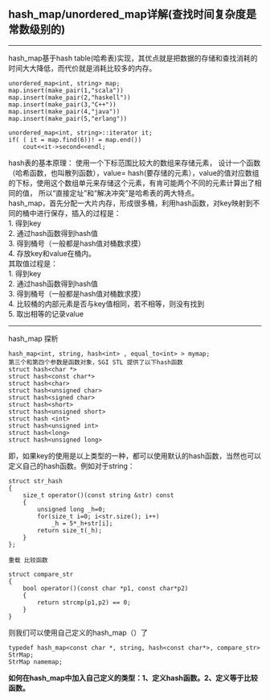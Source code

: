 ## hash\_map/unordered\_map详解(查找时间复杂度是常数级别的)
----
hash\_map基于hash table(哈希表)实现，其优点就是把数据的存储和查找消耗的时间大大降低，而代价就是消耗比较多的内存。  

	unordered_map<int, string> map;
	map.insert(make_pair(1,"scala"))
	map.insert(make_pair(2,"haskell"))
	map.insert(make_pair(3,"C++"))
	map.insert(make_pair(4,"java"))
	map.insert(make_pair(5,"erlang"))

	unordered_map<int, string>::iterator it;
	if( ( it = map.find(6))! = map.end())
		cout<<it->second<<endl;

hash表的基本原理： 使用一个下标范围比较大的数组来存储元素， 设计一个函数（哈希函数，也叫散列函数），value= hash(要存储的元素），value的值对应数组的下标，使用这个数组单元来存储这个元素，有肯可能两个不同的元素计算出了相同的值， 所以“直接定址”和“解决冲突”是哈希表的两大特点。  
hash\_map，首先分配一大片内存，形成很多桶，利用hash函数，对key映射到不同的桶中进行保存，插入的过程是：  
	1.  得到key  
	2.  通过hash函数得到hash值  
	3.  得到桶号（一般都是hash值对桶数求摸）  
	4.  存放key和value在桶内。  
其取值过程是：  
	1.  得到key  
	2.  通过hash函数得到hash值  
	3.  得到桶号（一般都是hash值对桶数求摸）  
	4.  比较桶的内部元素是否与key值相同，若不相等，则没有找到  
	5.  取出相等的记录value    
	

----------
hash\_map 探析  


	hash_map<int, string, hash<int> , equal_to<int> > mymap;
	第三个和第四个参数是函数对象，SGI STL 提供了以下hash函数
	struct hash<char *>
	struct hash<const char*>
	struct hash<char>
	struct hash<unsigned char>
	struct hash<signed char>
	struct hash<short>
	struct hash<unsigned short>
	struct hash <int>
	struct hash<unsigned int>
	struct hash<long>
	struct hash<unsigned long>
即，如果key的使用是以上类型的一种，都可以使用默认的hash函数，当然也可以定义自己的hash函数。例如对于string：  

	struct str_hash
	{
		size_t operator()(const string &str) const
		{
			unsigned long _h=0;
			for(size_t i=0; i<str.size(); i++)
				_h = 5*_h+str[i];
			return size_t(_h);
		}
	};
	
	重载 比较函数
	
	struct compare_str
	{
		bool operator()(const char *p1, const char*p2)
		{
			return strcmp(p1,p2) == 0;
		}
	}
则我们可以使用自己定义的hash\_map（）了  
  
	typedef hash_map<const char *, string, hash<const char*>, compare_str> StrMap;
	StrMap namemap;

**如何在hash\_map中加入自己定义的类型：1、定义hash函数。2、定义等于比较函数。**
